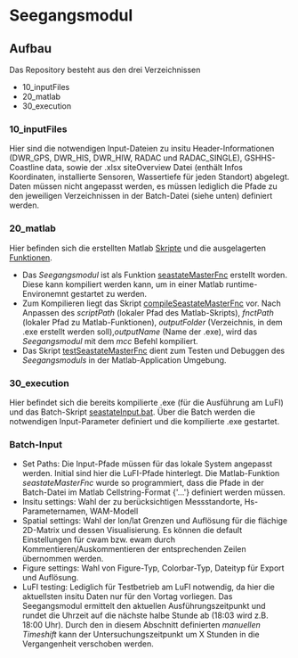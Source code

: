# Seegangsmodul

## Aufbau
Das Repository besteht aus den drei Verzeichnissen 
- 10_inputFiles
- 20_matlab
- 30_execution


### 10_inputFiles
Hier sind die notwendigen Input-Dateien zu insitu Header-Informationen (DWR_GPS, DWR_HIS, DWR_HIW, RADAC und RADAC_SINGLE), GSHHS-Coastline data, sowie der .xlsx siteOverview Datei (enthält Infos Koordinaten, installierte Sensoren, Wassertiefe für jeden Standort) abgelegt. Daten müssen nicht angepasst werden, es müssen lediglich die Pfade zu den jeweiligen Verzeichnissen in der Batch-Datei (siehe unten) definiert werden.

### 20_matlab
Hier befinden sich die erstellten Matlab [Skripte](https://gitlab.projekt.uni-hannover.de/lufi-openrave/seegangsmodul/-/tree/master/20_matlab/10_scripts) und die ausgelagerten [Funktionen](https://gitlab.uni-hannover.de/lufi_ag_offshore/seegangsmodul/-/tree/main/10_matlab/20_functions). 
- Das _Seegangsmodul_ ist als Funktion [seastateMasterFnc](https://gitlab.projekt.uni-hannover.de/lufi-openrave/seegangsmodul/-/blob/master/20_matlab/10_scripts/seastateMasterFnc.m) erstellt worden. Diese kann kompiliert werden kann, um in einer Matlab runtime-Environemnt gestartet zu werden. 
- Zum Kompilieren liegt das Skript [compileSeastateMasterFnc](https://gitlab.projekt.uni-hannover.de/lufi-openrave/seegangsmodul/-/blob/master/20_matlab/10_scripts/compileSeastateMasterFnc.m) vor. Nach Anpassen des _scriptPath_ (lokaler Pfad des Matlab-Skripts), _fnctPath_ (lokaler Pfad zu Matlab-Funktionen), _outputFolder_ (Verzeichnis, in dem .exe erstellt werden soll),_outputName_ (Name der .exe), wird das _Seegangsmodul_ mit dem _mcc_ Befehl kompiliert.
- Das Skript [testSeastateMasterFnc](https://gitlab.projekt.uni-hannover.de/lufi-openrave/seegangsmodul/-/blob/master/20_matlab/10_scripts/testSeastateMasterFnc.m) dient zum Testen und Debuggen des _Seegangsmoduls_ in der Matlab-Application Umgebung.

### 30_execution
Hier befindet sich die bereits kompilierte .exe (für die Ausführung am LuFI) und das Batch-Skript [seastateInput.bat](https://gitlab.projekt.uni-hannover.de/lufi-openrave/seegangsmodul/-/blob/master/30_execution/seastateInput.bat). Über die Batch werden die notwendigen Input-Parameter definiert und die kompilierte .exe gestartet. 

### Batch-Input
- Set Paths: Die Input-Pfade müssen für das lokale System angepasst werden. Initial sind hier die LuFI-Pfade hinterlegt. Die Matlab-Funktion _seastateMasterFnc_ wurde so programmiert, dass die Pfade in der Batch-Datei im Matlab Cellstring-Format {'...'} definiert werden müssen.
- Insitu settings: Wahl der zu berücksichtigen Messstandorte, Hs-Parameternamen, WAM-Modell
- Spatial settings: Wahl der lon/lat Grenzen und Auflösung für die flächige 2D-Matrix und dessen Visualisierung. Es können die default Einstellungen für cwam bzw. ewam durch Kommentieren/Auskommentieren der entsprechenden Zeilen übernommen werden.
- Figure settings: Wahl von Figure-Typ, Colorbar-Typ, Dateityp für Export und Auflösung.
- LuFI testing: Lediglich für Testbetrieb am LuFI notwendig, da hier die aktuellsten insitu Daten nur für den Vortag vorliegen. Das Seegangsmodul ermittelt den aktuellen Ausführungszeitpunkt und rundet die Uhrzeit auf die nächste halbe Stunde ab (18:03 wird z.B. 18:00 Uhr). Durch den in diesem Abschnitt definierten _manuellen Timeshift_ kann der Untersuchungszeitpunkt um X Stunden in die Vergangenheit verschoben werden.




